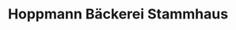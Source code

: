 ---
title: "Hoppmann Bäckerei Stammhaus"
url: /uplengen/hoppmann-baeckerei-stammhaus/
shop: Bäckerei
---